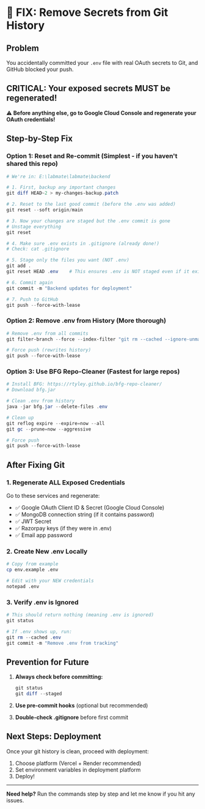 # 🚨 FIX: Remove Secrets from Git History

## Problem
You accidentally committed your `.env` file with real OAuth secrets to Git, and GitHub blocked your push.

## CRITICAL: Your exposed secrets MUST be regenerated!
⚠️ **Before anything else, go to Google Cloud Console and regenerate your OAuth credentials!**

## Step-by-Step Fix

### Option 1: Reset and Re-commit (Simplest - if you haven't shared this repo)

```powershell
# We're in: E:\labmate\labmate\backend

# 1. First, backup any important changes
git diff HEAD~2 > my-changes-backup.patch

# 2. Reset to the last good commit (before the .env was added)
git reset --soft origin/main

# 3. Now your changes are staged but the .env commit is gone
# Unstage everything
git reset

# 4. Make sure .env exists in .gitignore (already done!)
# Check: cat .gitignore

# 5. Stage only the files you want (NOT .env)
git add .
git reset HEAD .env    # This ensures .env is NOT staged even if it exists

# 6. Commit again
git commit -m "Backend updates for deployment"

# 7. Push to GitHub
git push --force-with-lease
```

### Option 2: Remove .env from History (More thorough)

```powershell
# Remove .env from all commits
git filter-branch --force --index-filter "git rm --cached --ignore-unmatch .env" --prune-empty --tag-name-filter cat -- --all

# Force push (rewrites history)
git push --force-with-lease
```

### Option 3: Use BFG Repo-Cleaner (Fastest for large repos)

```powershell
# Install BFG: https://rtyley.github.io/bfg-repo-cleaner/
# Download bfg.jar

# Clean .env from history
java -jar bfg.jar --delete-files .env

# Clean up
git reflog expire --expire=now --all
git gc --prune=now --aggressive

# Force push
git push --force-with-lease
```

## After Fixing Git

### 1. Regenerate ALL Exposed Credentials
Go to these services and regenerate:
- ✅ Google OAuth Client ID & Secret (Google Cloud Console)
- ✅ MongoDB connection string (if it contains password)
- ✅ JWT Secret
- ✅ Razorpay keys (if they were in .env)
- ✅ Email app password

### 2. Create New .env Locally
```bash
# Copy from example
cp env.example .env

# Edit with your NEW credentials
notepad .env
```

### 3. Verify .env is Ignored
```powershell
# This should return nothing (meaning .env is ignored)
git status

# If .env shows up, run:
git rm --cached .env
git commit -m "Remove .env from tracking"
```

## Prevention for Future

1. **Always check before committing:**
   ```powershell
   git status
   git diff --staged
   ```

2. **Use pre-commit hooks** (optional but recommended)

3. **Double-check .gitignore** before first commit

## Next Steps: Deployment

Once your git history is clean, proceed with deployment:
1. Choose platform (Vercel + Render recommended)
2. Set environment variables in deployment platform
3. Deploy!

---

**Need help?** Run the commands step by step and let me know if you hit any issues.

